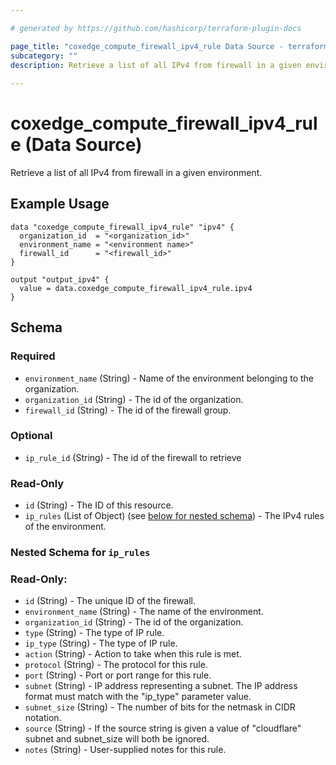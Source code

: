 ```yaml
---

# generated by https://github.com/hashicorp/terraform-plugin-docs

page_title: "coxedge_compute_firewall_ipv4_rule Data Source - terraform-provider-coxedge"
subcategory: ""
description: Retrieve a list of all IPv4 from firewall in a given environment.
  
---
```


# coxedge_compute_firewall_ipv4_rule (Data Source)

Retrieve a list of all IPv4 from firewall in a given environment.

Example Usage
---

```
data "coxedge_compute_firewall_ipv4_rule" "ipv4" {
  organization_id  = "<organization_id>"
  environment_name = "<environment name>"
  firewall_id      = "<firewall_id>"
}

output "output_ipv4" {
  value = data.coxedge_compute_firewall_ipv4_rule.ipv4
}
```

<!-- schema generated by tfplugindocs -->

## Schema

### Required

- `environment_name` (String) - Name of the environment belonging to the organization.
- `organization_id` (String) - The id of the organization.
- `firewall_id` (String) - The id of the firewall group.

### Optional

- `ip_rule_id` (String) - The id of the firewall to retrieve

### Read-Only

- `id` (String) - The ID of this resource.
- `ip_rules` (List of Object) (see [below for nested schema](#nestedatt--ip_rules)) - The IPv4 rules of the environment.

<a id="nestedatt--ip_rules"></a>

### Nested Schema for `ip_rules`

### Read-Only:

- `id` (String) - The unique ID of the firewall.
- `environment_name` (String) - The name of the environment.
- `organization_id` (String) - The id of the organization.
- `type` (String) - The type of IP rule.
- `ip_type` (String) - The type of IP rule.
- `action` (String) - Action to take when this rule is met.
- `protocol` (String) - The protocol for this rule.
- `port` (String) - Port or port range for this rule.
- `subnet` (String) - IP address representing a subnet. The IP address format must match with the "ip_type" parameter
  value.
- `subnet_size` (String) - The number of bits for the netmask in CIDR notation.
- `source` (String) - If the source string is given a value of "cloudflare" subnet and subnet_size will both be ignored.
- `notes` (String) - User-supplied notes for this rule.

